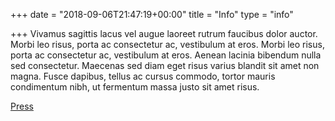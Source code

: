 +++
date = "2018-09-06T21:47:19+00:00"
title = "Info"
type = "info"

+++
Vivamus sagittis lacus vel augue laoreet rutrum faucibus dolor auctor. Morbi leo risus, porta ac consectetur ac, vestibulum at eros. Morbi leo risus, porta ac consectetur ac, vestibulum at eros. Aenean lacinia bibendum nulla sed consectetur. Maecenas sed diam eget risus varius blandit sit amet non magna. Fusce dapibus, tellus ac cursus commodo, tortor mauris condimentum nibh, ut fermentum massa justo sit amet risus.

[Press](asdfasdf.com)